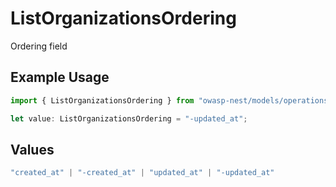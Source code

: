 # ListOrganizationsOrdering

Ordering field

## Example Usage

```typescript
import { ListOrganizationsOrdering } from "owasp-nest/models/operations";

let value: ListOrganizationsOrdering = "-updated_at";
```

## Values

```typescript
"created_at" | "-created_at" | "updated_at" | "-updated_at"
```
